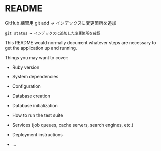 # README
  GitHub 練習用
    git add → インデックスに変更箇所を追加

    git status → インデックスに追加した変更箇所を確認






This README would normally document whatever steps are necessary to get the
application up and running.

Things you may want to cover:

* Ruby version

* System dependencies

* Configuration

* Database creation

* Database initialization

* How to run the test suite

* Services (job queues, cache servers, search engines, etc.)

* Deployment instructions

* ...
